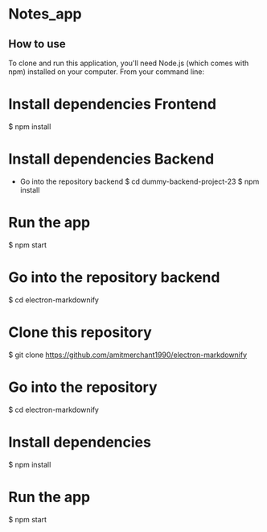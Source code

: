 # Notes_app


## How to use
To clone and run this application, you'll need Node.js (which comes with npm) installed on your computer. From your command line:





# Install dependencies Frontend
$ npm install

# Install dependencies Backend
- Go into the repository backend
$ cd dummy-backend-project-23
$ npm install

# Run the app
$ npm start

# Go into the repository backend
$ cd electron-markdownify



# Clone this repository
$ git clone https://github.com/amitmerchant1990/electron-markdownify

# Go into the repository
$ cd electron-markdownify

# Install dependencies
$ npm install

# Run the app
$ npm start
